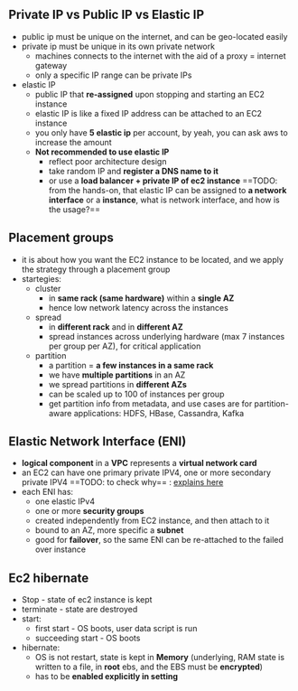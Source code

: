 ## Private IP vs Public IP vs Elastic IP

- public ip must be unique on the internet, and can be geo-located easily
- private ip must be unique in its own private network
	- machines connects to the internet with the aid of a proxy = internet gateway
	- only a specific IP range can be private IPs
- elastic IP
	- public IP that **re-assigned** upon stopping and starting an EC2 instance
	- elastic IP is like a fixed IP address can be attached to an EC2 instance
	- you only have **5 elastic ip** per account, by yeah, you can ask aws to increase the amount
	- **Not recommended to use elastic IP**
		 - reflect poor architecture design
		 - take random IP and **register a DNS name to it**
		 - or use a **load balancer + private IP of ec2 instance**
==TODO: from the hands-on, that elastic IP can be assigned to **a network interface** or a **instance**, what is network interface, and how is the usage?==

## Placement groups

- it is about how you want the EC2 instance to be located, and we apply the strategy through a placement group
- startegies:
	- cluster
		- in **same rack (same hardware)** within a **single AZ**
		- hence low network latency across the instances
	- spread
		- in **different rack** and in **different AZ**
		- spread instances across underlying hardware (max 7 instances per group per AZ), for critical application
	- partition
		- a partition = **a few instances in a same rack**
		- we have **multiple partitions** in an AZ
		- we spread partitions in **different AZs**
		- can be scaled up to 100 of instances per group
		- get partition info from metadata, and use cases are for partition-aware applications: HDFS, HBase, Cassandra, Kafka

## Elastic Network Interface (ENI)

- **logical component** in a **VPC** represents a **virtual network card**
- an EC2 can have one primary private IPV4, one or more secondary private IPV4 ==TODO: to check why== : [explains here](https://aws.amazon.com/blogs/aws/new-elastic-network-interfaces-in-the-virtual-private-cloud/)
- each ENI has:
	- one elastic IPv4
	- one or more **security groups**
	- created independently from EC2 instance, and then attach to it
	- bound to an AZ, more specific a **subnet**
	- good for **failover**, so the same ENI can be re-attached to the failed over instance

## Ec2 hibernate

- Stop - state of ec2 instance is kept
- terminate - state are destroyed
- start:
	- first start - OS boots, user data script is run
	- succeeding start - OS boots
-  hibernate:
	- OS is not restart, state is kept in **Memory** (underlying, RAM state is written to a file, in **root** ebs, and the EBS must be **encrypted**)
	- has to be **enabled explicitly in setting**
